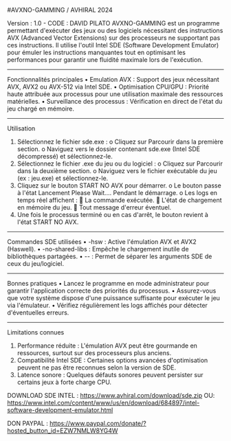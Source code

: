 #AVXNO-GAMMING / AVHIRAL 2024 

Version : 1.0 - CODE : DAVID PILATO
AVXNO-GAMMING est un programme permettant d'exécuter des jeux ou des logiciels nécessitant des instructions AVX (Advanced Vector Extensions) sur des processeurs ne supportant pas ces instructions. Il utilise l'outil Intel SDE (Software Development Emulator) pour émuler les instructions manquantes tout en optimisant les performances pour garantir une fluidité maximale lors de l'exécution.
________________________________________
Fonctionnalités principales
•	Emulation AVX : Support des jeux nécessitant AVX, AVX2 ou AVX-512 via Intel SDE.
•	Optimisation CPU/GPU : Priorité haute attribuée aux processus pour une utilisation maximale des ressources matérielles.
•	Surveillance des processus : Vérification en direct de l'état du jeu chargé en mémoire.
________________________________________
Utilisation
1.	Sélectionnez le fichier sde.exe :
o	Cliquez sur Parcourir dans la première section.
o	Naviguez vers le dossier contenant sde.exe (Intel SDE décompressé) et sélectionnez-le.
2.	Sélectionnez le fichier .exe du jeu ou du logiciel :
o	Cliquez sur Parcourir dans la deuxième section.
o	Naviguez vers le fichier exécutable du jeu (ex : jeu.exe) et sélectionnez-le.
3.	Cliquez sur le bouton START NO AVX pour démarrer.
o	Le bouton passe à l'état Lancement Please Wait.... Pendant le démarrage.
o	Les logs en temps réel affichent :
	La commande exécutée.
	L'état de chargement en mémoire du jeu.
	Tout message d'erreur éventuel.
4.	Une fois le processus terminé ou en cas d'arrêt, le bouton revient à l'état START NO AVX.
________________________________________
Commandes SDE utilisées
•	-hsw : Active l'émulation AVX et AVX2 (Haswell).
•	-no-shared-libs : Empêche le chargement inutile de bibliothèques partagées.
•	-- : Permet de séparer les arguments SDE de ceux du jeu/logiciel.
________________________________________
Bonnes pratiques
•	Lancez le programme en mode administrateur pour garantir l'application correcte des priorités du processus.
•	Assurez-vous que votre système dispose d'une puissance suffisante pour exécuter le jeu via l'émulateur.
•	Vérifiez régulièrement les logs affichés pour détecter d'éventuelles erreurs.
________________________________________
Limitations connues
1.	Performance réduite : L'émulation AVX peut être gourmande en ressources, surtout sur des processeurs plus anciens.
2.	Compatibilité Intel SDE : Certaines options avancées d'optimisation peuvent ne pas être reconnues selon la version de SDE.
3.	Latence sonore : Quelques défauts sonores peuvent persister sur certains jeux à forte charge CPU.

DOWNLOAD SDE INTEL : https://www.avhiral.com/download/sde.zip  OU: https://www.intel.com/content/www/us/en/download/684897/intel-software-development-emulator.html

DON PAYPAL : https://www.paypal.com/donate/?hosted_button_id=EZW7NMLW8YG4W
